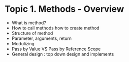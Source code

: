 
# Topic 1. Methods - Overview

- What is method?
-	How to call methods how to create method
-	Structure of method
-	Parameter, arguments, return
-	Modulizing
-	Pass by Value VS Pass by Reference Scope
-	General design : top down design and implements
